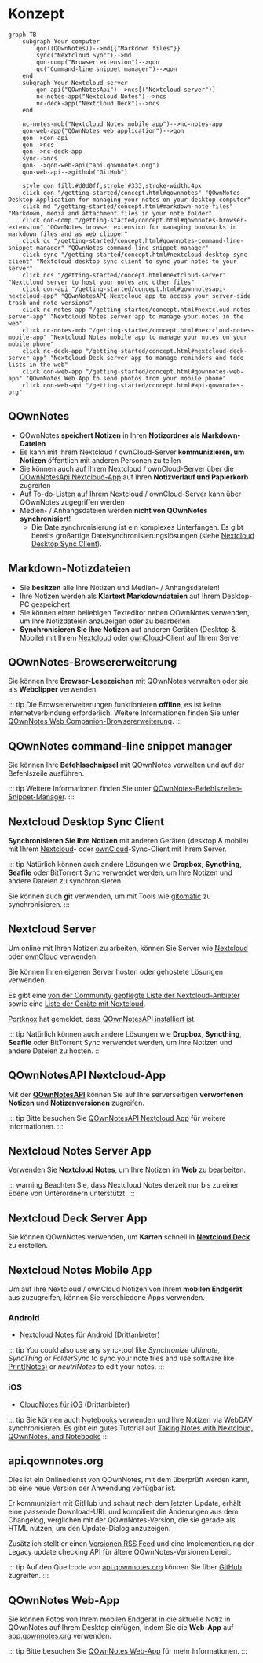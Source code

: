 # Konzept

<style scoped>
  /* Remove max-width for content so there is enough space for the Mermaid diagram */
  /* We need "scoped" or this will leak to all other pages! */
  /* We need "main" to be more specific than the default style */
  main .theme-default-content:not(.custom) {
    max-width: none;
  }
</style>

```mermaid
graph TB
    subgraph Your computer
        qon((QOwnNotes))-->md{{"Markdown files"}}
        sync("Nextcloud Sync")-->md
        qon-comp("Browser extension")-->qon
        qc("Command-line snippet manager")-->qon
    end
    subgraph Your Nextcloud server
        qon-api("QOwnNotesApi")-->ncs[("Nextcloud server")]
        nc-notes-app("Nextcloud Notes")-->ncs
        nc-deck-app("Nextcloud Deck")-->ncs
    end

    nc-notes-mob("Nextcloud Notes mobile app")-->nc-notes-app
    qon-web-app("QOwnNotes web application")-->qon
    qon-->qon-api
    qon-->ncs
    qon-->nc-deck-app
    sync-->ncs
    qon-.->qon-web-api("api.qownnotes.org")
    qon-web-api-->github("GitHub")

    style qon fill:#d0d0ff,stroke:#333,stroke-width:4px
    click qon "/getting-started/concept.html#qownnotes" "QOwnNotes Desktop Application for managing your notes on your desktop computer"
    click md "/getting-started/concept.html#markdown-note-files" "Markdown, media and attachment files in your note folder"
    click qon-comp "/getting-started/concept.html#qownnotes-browser-extension" "QOwnNotes browser extension for managing bookmarks in markdown files and as web clipper"
    click qc "/getting-started/concept.html#qownnotes-command-line-snippet-manager" "QOwnNotes command-line snippet manager"
    click sync "/getting-started/concept.html#nextcloud-desktop-sync-client" "Nextcloud desktop sync client to sync your notes to your server"
    click ncs "/getting-started/concept.html#nextcloud-server" "Nextcloud server to host your notes and other files"
    click qon-api "/getting-started/concept.html#qownnotesapi-nextcloud-app" "QOwnNotesAPI Nextcloud app to access your server-side trash and note versions"
    click nc-notes-app "/getting-started/concept.html#nextcloud-notes-server-app" "Nextcloud Notes server app to manage your notes in the web"
    click nc-notes-mob "/getting-started/concept.html#nextcloud-notes-mobile-app" "Nextcloud Notes mobile app to manage your notes on your mobile phone"
    click nc-deck-app "/getting-started/concept.html#nextcloud-deck-server-app" "Nextcloud Deck server app to manage reminders and todo lists in the web"
    click qon-web-app "/getting-started/concept.html#qownnotes-web-app" "QOwnNotes Web App to send photos from your mobile phone"
    click qon-web-api "/getting-started/concept.html#api-qownnotes-org"
```

## QOwnNotes

- QOwnNotes **speichert Notizen** in Ihren **Notizordner als Markdown-Dateien**
- Es kann mit Ihrem Nextcloud / ownCloud-Server **kommunizieren, um Notizen** öffentlich mit anderen Personen zu teilen
- Sie können auch auf Ihrem Nextcloud / ownCloud-Server über die [QOwnNotesApi Nextcloud-App](#qownnotesapi-nextcloud-app) auf Ihren **Notizverlauf und Papierkorb** zugreifen
- Auf To-do-Listen auf Ihrem Nextcloud / ownCloud-Server kann über QOwnNotes zugegriffen werden
- Medien- / Anhangsdateien werden **nicht von QOwnNotes synchronisiert**!
  - Die Dateisynchronisierung ist ein komplexes Unterfangen. Es gibt bereits großartige Dateisynchronisierungslösungen (siehe [Nextcloud Desktop Sync Client](#nextcloud-desktop-sync-client)).

## Markdown-Notizdateien

- Sie **besitzen** alle Ihre Notizen und Medien- / Anhangsdateien!
- Ihre Notizen werden als **Klartext Markdowndateien** auf Ihrem Desktop-PC gespeichert
- Sie können einen beliebigen Texteditor neben QOwnNotes verwenden, um Ihre Notizdateien anzuzeigen oder zu bearbeiten
- **Synchronisieren Sie Ihre Notizen** auf anderen Geräten (Desktop & Mobile) mit Ihrem [Nextcloud](https://nextcloud.com/) oder [ownCloud](https://owncloud.org/)-Client auf Ihrem Server

## QOwnNotes-Browsererweiterung

Sie können Ihre **Browser-Lesezeichen** mit QOwnNotes verwalten oder sie als **Webclipper** verwenden.

::: tip
Die Browsererweiterungen funktionieren **offline**, es ist keine Internetverbindung erforderlich. Weitere Informationen finden Sie unter [QOwnNotes Web Companion-Browsererweiterung](browser-extension.md).
:::

## QOwnNotes command-line snippet manager

Sie können Ihre **Befehlsschnipsel** mit QOwnNotes verwalten und auf der Befehlszeile ausführen.

::: tip
Weitere Informationen finden Sie unter [QOwnNotes-Befehlszeilen-Snippet-Manager](command-line-snippet-manager.md).
:::

## Nextcloud Desktop Sync Client

**Synchronisieren Sie Ihre Notizen** mit anderen Geräten (desktop & mobile) mit Ihrem [Nextcloud](https://nextcloud.com/)- oder [ownCloud](https://owncloud.org/)-Sync-Client mit Ihrem Server.

::: tip
Natürlich können auch andere Lösungen wie **Dropbox**, **Syncthing**, **Seafile** oder BitTorrent Sync verwendet werden, um Ihre Notizen und andere Dateien zu synchronisieren.

Sie können auch **git** verwenden, um mit Tools wie [gitomatic](https://github.com/muesli/gitomatic/) zu synchronisieren.
:::

## Nextcloud Server

Um online mit Ihren Notizen zu arbeiten, können Sie Server wie [Nextcloud](https://nextcloud.com/) oder [ownCloud](https://owncloud.org/) verwenden.

Sie können Ihren eigenen Server hosten oder gehostete Lösungen verwenden.

Es gibt eine [von der Community gepflegte Liste der Nextcloud-Anbieter](https://github.com/nextcloud/providers#providers) sowie eine [Liste der Geräte mit Nextcloud](https://nextcloud.com/devices/).

[Portknox](https://portknox.net) hat gemeldet, dass [QOwnNotesAPI installiert ist](https://portknox.net/en/app_listing).

::: tip
Natürlich können auch andere Lösungen wie **Dropbox**, **Syncthing**, **Seafile** oder BitTorrent Sync verwendet werden, um Ihre Notizen und andere Dateien zu hosten.
:::

## QOwnNotesAPI Nextcloud-App

Mit der [**QOwnNotesAPI**](https://github.com/pbek/qownnotesapi) können Sie auf Ihre serverseitigen **verworfenen Notizen** und **Notizenversionen** zugreifen.

::: tip
Bitte besuchen Sie [QOwnNotesAPI Nextcloud App](qownnotesapi.md) für weitere Informationen.
:::

## Nextcloud Notes Server App

Verwenden Sie [**Nextcloud Notes**](https://github.com/nextcloud/notes), um Ihre Notizen im **Web** zu bearbeiten.

::: warning
Beachten Sie, dass Nextcloud Notes derzeit nur bis zu einer Ebene von Unterordnern unterstützt.
:::

## Nextcloud Deck Server App

Sie können QOwnNotes verwenden, um **Karten** schnell in [**Nextcloud Deck**](https://github.com/nextcloud/deck) zu erstellen.

## Nextcloud Notes Mobile App

Um auf Ihre Nextcloud / ownCloud Notizen von Ihrem **mobilen Endgerät** aus zuzugreifen, können Sie verschiedene Apps verwenden.

### Android

- [Nextcloud Notes für Android](https://play.google.com/store/apps/details?id=it.niedermann.owncloud.notes) (Drittanbieter)

::: tip
You could also use any sync-tool like _Synchronize Ultimate_, _SyncThing_ or _FolderSync_ to sync your note files and use software like [Print(Notes)](https://github.com/RoBoT095/printnotes) or _neutriNotes_ to edit your notes.
:::

### iOS

- [CloudNotes für iOS](https://itunes.apple.com/de/app/cloudnotes-owncloud-notes/id813973264?mt=8) (Drittanbieter)

::: tip
Sie können auch [Notebooks](https://itunes.apple.com/us/app/notebooks-write-and-organize/id780438662) verwenden und Ihre Notizen via WebDAV synchronisieren. Es gibt ein gutes Tutorial auf [Taking Notes with Nextcloud, QOwnNotes, and Notebooks](https://lifemeetscode.com/blog/taking-notes-with-nextcloud-qownnotes-and-notebooks)
:::

## api.qownnotes.org

Dies ist ein Onlinedienst von QOwnNotes, mit dem überprüft werden kann, ob eine neue Version der Anwendung verfügbar ist.

Er kommuniziert mit GitHub und schaut nach dem letzten Update, erhält eine passende Download-URL und kompiliert die Änderungen aus dem Changelog, verglichen mit der QOwnNotes-Version, die sie gerade als HTML nutzen, um den Update-Dialog anzuzeigen.

Zusätzlich stellt er einen [Versionen RSS Feed](http://api.qownnotes.org/rss/app-releases) und eine Implementierung der Legacy update checking API für ältere QOwnNotes-Versionen bereit.

::: tip
Auf den Quellcode von [api.qownnotes.org](https://api.qownnotes.org) können Sie über [GitHub](https://github.com/qownnotes/api) zugreifen.
:::

## QOwnNotes Web-App

Sie können Fotos von Ihrem mobilen Endgerät in die aktuelle Notiz in QOwnNotes auf Ihrem Desktop einfügen, indem Sie die **Web-App** auf [app.qownnotes.org](https://app.qownnotes.org/) verwenden.

::: tip
Bitte besuchen Sie [QOwnNotes Web-App](web-app.md) für mehr Informationen.
:::
